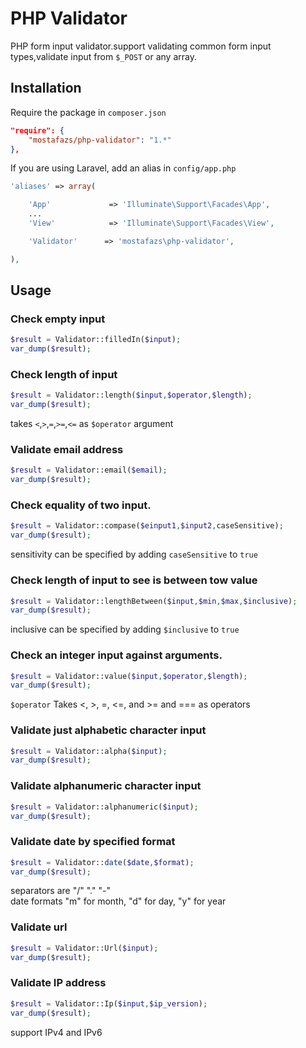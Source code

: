 # PHP Validator

PHP form input validator.support validating common form input types,validate input from `$_POST` or any array.



## Installation

Require the package in `composer.json`

```json
"require": {
    "mostafazs/php-validator": "1.*"
},
```

If you are using Laravel, add an alias in `config/app.php`

```php
'aliases' => array(

    'App'             => 'Illuminate\Support\Facades\App',
    ...
    'View'            => 'Illuminate\Support\Facades\View',

    'Validator'      => 'mostafazs\php-validator',

),
```

## Usage

### Check empty input

````php
$result = Validator::filledIn($input);
var_dump($result);
````

### Check length of input

```php
$result = Validator::length($input,$operator,$length);
var_dump($result);
````
takes `<`,`>`,`=`,`>=`,`<=` as `$operator` argument


### Validate email address

```php
$result = Validator::email($email);
var_dump($result);
````

### Check equality of two input.

```php
$result = Validator::compase($einput1,$input2,caseSensitive);
var_dump($result);
````
sensitivity can be specified by adding `caseSensitive` to `true`

###  Check length of input to see is between tow value

```php
$result = Validator::lengthBetween($input,$min,$max,$inclusive);
var_dump($result);
````
inclusive can be specified by adding `$inclusive` to `true`

### Check an integer input against arguments.

```php
$result = Validator::value($input,$operator,$length);
var_dump($result);
````
`$operator` Takes <, >, =, <=, and >= and === as operators

### Validate just alphabetic character input

```php
$result = Validator::alpha($input);
var_dump($result);
````


### Validate alphanumeric character input

```php
$result = Validator::alphanumeric($input);
var_dump($result);
````

### Validate date by specified format

```php
$result = Validator::date($date,$format);
var_dump($result);
````
separators are "/" "." "-"<br/>
date formats "m" for month, "d" for day, "y" for year

### Validate url

```php
$result = Validator::Url($input);
var_dump($result);
````

### Validate IP address

```php
$result = Validator::Ip($input,$ip_version);
var_dump($result);
````
support IPv4 and IPv6